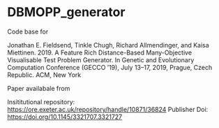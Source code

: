 # DBMOPP_generator


Code base for


Jonathan E. Fieldsend, Tinkle Chugh, Richard Allmendinger, and Kaisa Miettinen.
2019. A Feature Rich Distance-Based Many-Objective Visualisable
Test Problem Generator. In Genetic and Evolutionary Computation Conference
(GECCO ’19), July 13–17, 2019, Prague, Czech Republic. ACM, New York


Paper availabale from

Insititutional repository: https://ore.exeter.ac.uk/repository/handle/10871/36824
Publisher Doi: https://doi.org/10.1145/3321707.3321727

